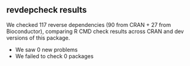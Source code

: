 ## revdepcheck results

We checked 117 reverse dependencies (90 from CRAN + 27 from Bioconductor), comparing R CMD check results across CRAN and dev versions of this package.

 * We saw 0 new problems
 * We failed to check 0 packages

